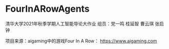 # FourInARowAgents
清华大学2021年秋季学期人工智能导论大作业
组员：党一鸣 桂延智 曹云琪 张启钟

项目来源：aigaming中的游戏Four In A Row： https://www.aigaming.com
